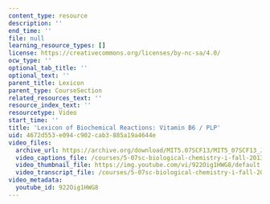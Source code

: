```yaml
---
content_type: resource
description: ''
end_time: ''
file: null
learning_resource_types: []
license: https://creativecommons.org/licenses/by-nc-sa/4.0/
ocw_type: ''
optional_tab_title: ''
optional_text: ''
parent_title: Lexicon
parent_type: CourseSection
related_resources_text: ''
resource_index_text: ''
resourcetype: Video
start_time: ''
title: 'Lexicon of Biochemical Reactions: Vitamin B6 / PLP'
uid: 4672d553-e094-c902-cab3-885a19a4644e
video_files:
  archive_url: https://archive.org/download/MIT5.07SCF13/MIT5_07SCF13_JoAnne_PLP_300k.mp4
  video_captions_file: /courses/5-07sc-biological-chemistry-i-fall-2013/f7ec6eba01c75cbaa61a96788c84b786_922Oig1HWG8.vtt
  video_thumbnail_file: https://img.youtube.com/vi/922Oig1HWG8/default.jpg
  video_transcript_file: /courses/5-07sc-biological-chemistry-i-fall-2013/1ff6385366a3db9fbe5838cc44c180ea_922Oig1HWG8.pdf
video_metadata:
  youtube_id: 922Oig1HWG8
---
```

